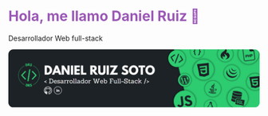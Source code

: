 <h1 style="color: #9b59b6">Hola, me llamo Daniel Ruiz 👋</h1>
<p>Desarrollador Web full-stack </></p>
<img src="https://raw.githubusercontent.com/DanieloDEV24/DanieloDEV24/main/bannerGitHub-modified.png" style="border-radius:15">
